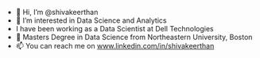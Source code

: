 - 👋 Hi, I’m @shivakeerthan
- 👀 I’m interested in Data Science and Analytics
- I have been working as a Data Scientist at Dell Technologies
- 🌱 Masters Degree in Data Science from Northeastern University, Boston
- 📫 You can reach me on www.linkedin.com/in/shivakeerthan 

<!---
shivakeerthan/shivakeerthan is a ✨ special ✨ repository because its `README.md` (this file) appears on your GitHub profile.
You can click the Preview link to take a look at your changes.
--->
